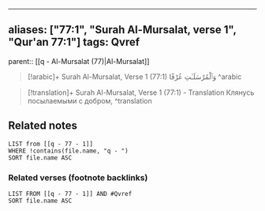 
---
aliases: ["77:1", "Surah Al-Mursalat, verse 1", "Qur'an 77:1"]
tags: Qvref
---

parent:: [[q - Al-Mursalat (77)|Al-Mursalat]]

> [!arabic]+ Surah Al-Mursalat, Verse 1 (77:1)
> <span class="quran-arabic"> وَٱلْمُرْسَلَـٰتِ عُرْفًا</span>
^arabic

> [!translation]+ Surah Al-Mursalat, Verse 1 (77:1) - Translation
> Клянусь посылаемыми с добром,
^translation



## Related notes
```dataview
LIST from [[q - 77 - 1]]
WHERE !contains(file.name, "q - ")
SORT file.name ASC
```

### Related verses (footnote backlinks)
```dataview
LIST FROM [[q - 77 - 1]] AND #Qvref
SORT file.name ASC
```

